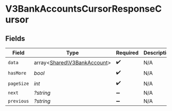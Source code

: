 # V3BankAccountsCursorResponseCursor


## Fields

| Field                                                               | Type                                                                | Required                                                            | Description                                                         | Example                                                             |
| ------------------------------------------------------------------- | ------------------------------------------------------------------- | ------------------------------------------------------------------- | ------------------------------------------------------------------- | ------------------------------------------------------------------- |
| `data`                                                              | array<[Shared\V3BankAccount](../../Models/Shared/V3BankAccount.md)> | :heavy_check_mark:                                                  | N/A                                                                 |                                                                     |
| `hasMore`                                                           | *bool*                                                              | :heavy_check_mark:                                                  | N/A                                                                 | false                                                               |
| `pageSize`                                                          | *int*                                                               | :heavy_check_mark:                                                  | N/A                                                                 | 15                                                                  |
| `next`                                                              | *?string*                                                           | :heavy_minus_sign:                                                  | N/A                                                                 |                                                                     |
| `previous`                                                          | *?string*                                                           | :heavy_minus_sign:                                                  | N/A                                                                 | YXVsdCBhbmQgYSBtYXhpbXVtIG1heF9yZXN1bHRzLol=                        |